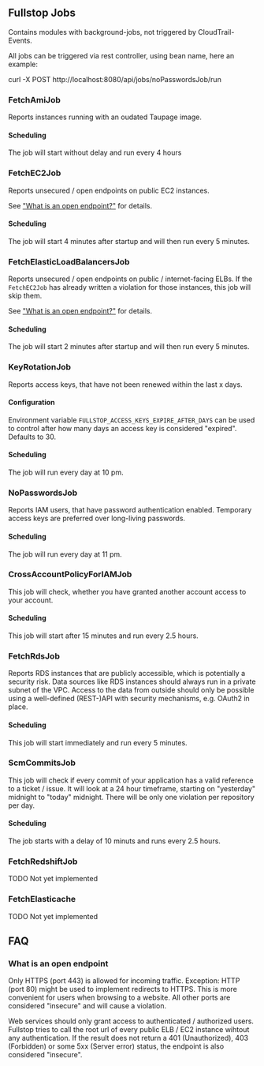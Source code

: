 ## Fullstop Jobs

Contains modules with background-jobs, not triggered by CloudTrail-Events.

All jobs can be triggered via rest controller, using bean name, here an example:

curl -X POST http://localhost:8080/api/jobs/noPasswordsJob/run

### FetchAmiJob

Reports instances running with an oudated Taupage image.

#### Scheduling

The job will start without delay and run every 4 hours

### FetchEC2Job

Reports unsecured / open endpoints on public EC2 instances.

See ["What is an open endpoint?"](#what-is-an-open-endpoint) for details.
#### Scheduling

The job will start 4 minutes after startup and will then run every 5 minutes.



### FetchElasticLoadBalancersJob

Reports unsecured / open endpoints on public / internet-facing ELBs. If the ```FetchEC2Job``` has already written a
violation for those instances, this job will skip them.

See ["What is an open endpoint?"](#what-is-an-open-endpoint) for details.

#### Scheduling

The job will start 2 minutes after startup and will then run every 5 minutes.

### KeyRotationJob

Reports access keys, that have not been renewed within the last x days.

#### Configuration

Environment variable `FULLSTOP_ACCESS_KEYS_EXPIRE_AFTER_DAYS` can be used to control
after how many days an access key is considered "expired". Defaults to 30.

#### Scheduling

The job will run every day at 10 pm.

### NoPasswordsJob

Reports IAM users, that have password authentication enabled. Temporary access keys
are preferred over long-living passwords.

#### Scheduling

The job will run every day at 11 pm.

### CrossAccountPolicyForIAMJob

This job will check, whether you have granted another account access to your account.

#### Scheduling

This job will start after 15 minutes and run every 2.5 hours.

### FetchRdsJob

Reports RDS instances that are publicly accessible, which is potentially a security risk.
Data sources like RDS instances should always run in a private subnet of the VPC.
Access to the data from outside should only be possible using a well-defined (REST-)API
with security mechanisms, e.g. OAuth2 in place.

#### Scheduling

This job will start immediately and run every 5 minutes.


### ScmCommitsJob

This job will check if every commit of your application has a valid reference to a ticket / issue. It will look at a 24 hour timeframe,
starting on "yesterday" midnight to "today" midnight. There will be only one violation per repository per day.

#### Scheduling

The job starts with a delay of 10 minuts and runs every 2.5 hours.

### FetchRedshiftJob

TODO Not yet implemented

### FetchElasticache

TODO Not yet implemented

## FAQ

### What is an open endpoint

Only HTTPS (port 443) is allowed for incoming traffic. Exception: HTTP (port 80) might be
used to implement redirects to HTTPS. This is more convenient for users when browsing to
a website. All other ports are considered "insecure" and will cause a violation.

Web services should only grant access to authenticated / authorized users. Fullstop tries
to call the root url of every public ELB / EC2 instance wihtout any authentication.
If the result does not return a 401 (Unauthorized), 403 (Forbidden) or some 5xx (Server error)
status, the endpoint is also considered "insecure".

